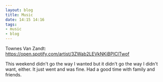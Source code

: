 ```yaml
---
layout: blog
title: Music
date: 14:15 14:16
tags:
- music
- blog
---
```

Townes Van Zandt: https://open.spotify.com/artist/3ZWab2LEVkNKiBPIClTwof

This weekend didn't go the way I wanted but it didn't go the way I didn't want, either. It just went and was fine. Had a good time with family and friends.